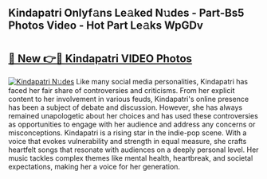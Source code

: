 ## Kindapatri Onlyf𝚊ns Le𝚊ked N𝚞des - Part-Bs5 Photos Video - Hot Part Le𝚊ks WpGDv

# <h2><a href="http://ab55732.deff.icu/?id=Kindapatri">🔗 New 👉🔴 Kindapatri VIDEO Photos</a></h2>

[![Kindapatri N𝚞des](https://i.imgur.com/rIISA9y.gif)](http://ab55732.deff.icu/?id=Kindapatri)
Like many social media personalities, Kindapatri has faced her fair share of controversies and criticisms. From her explicit content to her involvement in various feuds, Kindapatri's online presence has been a subject of debate and discussion. However, she has always remained unapologetic about her choices and has used these controversies as opportunities to engage with her audience and address any concerns or misconceptions. Kindapatri is a rising star in the indie-pop scene. With a voice that evokes vulnerability and strength in equal measure, she crafts heartfelt songs that resonate with audiences on a deeply personal level. Her music tackles complex themes like mental health, heartbreak, and societal expectations, making her a voice for her generation.
